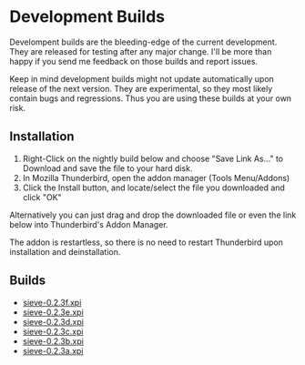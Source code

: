 # Development Builds

Develompent builds are the bleeding-edge of the current development. They are released for 
testing after any major change. I'll be more than happy if you send me feedback on
those builds and report issues.

Keep in mind development builds might not update automatically upon release of 
the next version. They are experimental, so they most likely contain bugs and regressions. 
Thus you are using these builds at your own risk.

## Installation

1. Right-Click on the nightly build below and choose "Save Link As..." to Download and 
   save the file to your hard disk.
2. In Mozilla Thunderbird, open the addon manager (Tools Menu/Addons) 
3. Click the Install button, and locate/select the file you downloaded and click "OK"

Alternatively you can just drag and drop the downloaded file or even the link below into Thunderbird's
Addon Manager. 

The addon is restartless, so there is no need to restart Thunderbird upon installation and deinstallation.

## Builds

* [sieve-0.2.3f.xpi](https://github.com/thsmi/sieve/blob/master/nightly/0.2.3/sieve-0.2.3f.xpi?raw=true)
* [sieve-0.2.3e.xpi](https://github.com/thsmi/sieve/blob/master/nightly/0.2.3/sieve-0.2.3e.xpi?raw=true)
* [sieve-0.2.3d.xpi](https://github.com/thsmi/sieve/blob/master/nightly/0.2.3/sieve-0.2.3d.xpi?raw=true)
* [sieve-0.2.3c.xpi](https://github.com/thsmi/sieve/blob/master/nightly/0.2.3/sieve-0.2.3c.xpi?raw=true)
* [sieve-0.2.3b.xpi](https://github.com/thsmi/sieve/blob/master/nightly/0.2.3/sieve-0.2.3b.xpi?raw=true)
* [sieve-0.2.3a.xpi](https://github.com/thsmi/sieve/blob/master/nightly/0.2.3/sieve-0.2.3a.xpi?raw=true)
